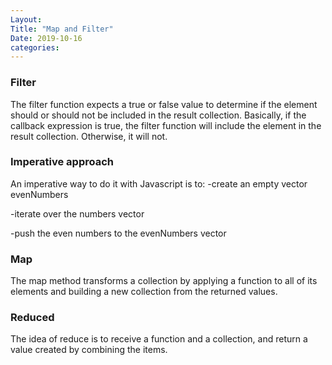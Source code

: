 ```yaml
---
Layout:
Title: "Map and Filter"
Date: 2019-10-16
categories:
---
```

### Filter
The filter function expects a true or false value to determine if the element should or should not be included in the result collection. 
Basically, if the callback expression is true, the filter function will include the element in the result collection. Otherwise, it will not.

### Imperative approach

An imperative way to do it with Javascript is to:
-create an empty vector evenNumbers

-iterate over the numbers vector

-push the even numbers to the evenNumbers vector

### Map
The map method transforms a collection by applying a function to all of its elements and building a new collection from the returned values.

### Reduced
The idea of reduce is to receive a function and a collection, and return a value created by combining the items.
